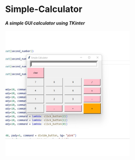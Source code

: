 # Simple-Calculator
***A simple GUI calculator using TKinter*** <br>
<br>
<img src="https://github.com/salim223/Simple-Calculator/blob/main/calculatorPic.jpg" style=" width:400px ; height:400px "  >
